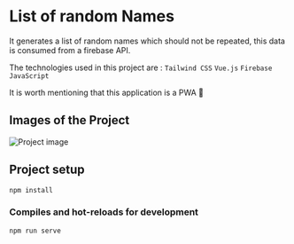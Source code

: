 # List of random Names

It generates a list of random names which should not be repeated, this data is consumed from a firebase API.

The technologies used in this project are :
```Tailwind CSS``` 
```Vue.js``` 
```Firebase``` 
```JavaScript``` 

It is worth mentioning that this application is a PWA 📱

## Images of the Project
 ![Project image ](https://res.cloudinary.com/dx9n8tsyu/image/upload/v1627510688/vue-proyect/random-name-vue_iuuu7c.png)
## Project setup
```
npm install
```

### Compiles and hot-reloads for development
```
npm run serve
```


